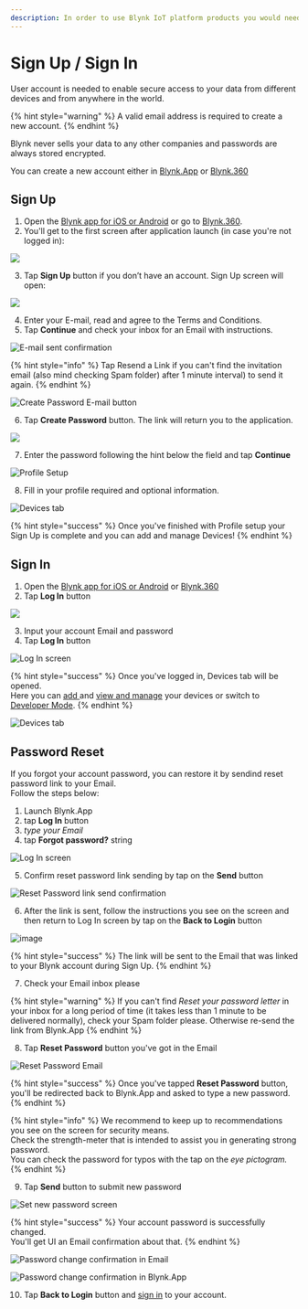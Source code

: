 ```yaml
---
description: In order to use Blynk IoT platform products you would need an account.
---
```


# Sign Up / Sign In

User account is needed to enable secure access to your data from different devices and from anywhere in the world.

{% hint style="warning" %}
A valid email address is required to create a new account.
{% endhint %}

Blynk never sells your data to any other companies and passwords are always stored encrypted.

You can create a new account either in [Blynk.App](https://docs.blynk.io/en/platform-overview/products-and-services/products#blynk-app) or [Blynk.360](https://docs.blynk.io/en/platform-overview/products-and-services/products#blynk-360)



## **Sign Up**

1. Open the [Blynk app for iOS or Android](../downloads/blynk-apps-for-ios-and-android.md) or go to [Blynk.360](https://blynk.cloud).
2. You'll get to the first screen after application launch \(in case you're not logged in\):

![](../.gitbook/assets/log-in-screen.png)

3. Tap **Sign Up** button if you don’t have an account. Sign Up screen will open:

![](../.gitbook/assets/sign-up.png)

4. Enter your E-mail, read and agree to the Terms and Conditions.  
5. Tap **Continue** and check your inbox for an Email with instructions.

![E-mail sent confirmation](../.gitbook/assets/success-screen.png)

{% hint style="info" %}
Tap Resend a Link if you can't find the invitation email \(also mind checking Spam folder\) after 1 minute interval\) to send it again.
{% endhint %}

![Create Password E-mail button](../.gitbook/assets/create_password.png)

6. Tap **Create Password** button. The link will return you to the application.

![](../.gitbook/assets/enter-password.png)

7. Enter the password following the hint below the field and tap **Continue**

![Profile Setup](../.gitbook/assets/profile.png)

8. Fill in your profile required and optional information.

![Devices tab](../.gitbook/assets/empty-state-screen%20%281%29.png)

{% hint style="success" %}
Once you've finished with Profile setup your Sign Up is complete and you can add and manage Devices!
{% endhint %}





## Sign In

1. Open the [Blynk app for iOS or Android](../downloads/blynk-apps-for-ios-and-android.md) or [Blynk.360](https://blynk.cloud)
2. Tap **Log In** button

![](../.gitbook/assets/log-in-screen.png)

3. Input your account Email and password  
4. Tap **Log In** button

![Log In screen](https://user-images.githubusercontent.com/65705128/119011517-d0432f00-b99d-11eb-895f-b29de1195bc9.png)

{% hint style="success" %}
Once you've logged in, Devices tab will be opened.   
Here you can [add ](../mobile-applications/device-management/add-new-device.md)and [view and manage](../mobile-applications/device-management/) your devices or switch to [Developer Mode](developer-mode.md).
{% endhint %}

![Devices tab](../.gitbook/assets/empty-state-screen.png)





## Password Reset

If you forgot your account password, you can restore it by sendind reset password link to your Email.  
Follow the steps below:

1. Launch Blynk.App
2. tap **Log In** button
3. _type your Email_
4. tap **Forgot password?** string

![Log In screen](https://user-images.githubusercontent.com/65705128/119011517-d0432f00-b99d-11eb-895f-b29de1195bc9.png)



5. Confirm reset password link sending by tap on the **Send** button 

![Reset Password link send confirmation](https://user-images.githubusercontent.com/65705128/119011717-fe287380-b99d-11eb-9272-a5096e96bfa2.png)



6. After the link is sent, follow the instructions you see on the screen and then return to Log In screen by tap on the **Back to Login** button

![image](https://user-images.githubusercontent.com/65705128/119011772-097b9f00-b99e-11eb-8066-06e1f6190871.png)



{% hint style="success" %}
The link will be sent to the Email that was linked to your Blynk account during Sign Up.
{% endhint %}

7. Check your Email inbox please

{% hint style="warning" %}
If you can't find _Reset your password letter_ in your inbox for a long period of time \(it takes less than 1 minute to be delivered normally\), check your Spam folder please. Otherwise re-send the link from Blynk.App
{% endhint %}

8. Tap **Reset Password** button you've got in the Email

![Reset Password Email](https://user-images.githubusercontent.com/65705128/119011819-16988e00-b99e-11eb-9b85-caa20074bc9f.png)



{% hint style="success" %}
Once you've tapped **Reset Password** button, you'll be redirected back to Blynk.App and asked to type a new password.
{% endhint %}

{% hint style="info" %}
We recommend to keep up to recommendations you see on the screen for security means.  
Check the strength-meter that is intended to assist you in generating strong password.  
You can check the password for typos with the tap on the _eye pictogram._
{% endhint %}

9. Tap **Send** button to submit new password  


![Set new password screen](https://user-images.githubusercontent.com/65705128/119011868-244e1380-b99e-11eb-967f-5c8b98c9d0bf.png)

{% hint style="success" %}
Your account password is successfully changed.  
You'll get UI an Email confirmation about that.
{% endhint %}

![Password change confirmation in Email](https://user-images.githubusercontent.com/65705128/119011953-392aa700-b99e-11eb-8f74-95f88363c060.png)

![Password change confirmation in Blynk.App](https://user-images.githubusercontent.com/65705128/119011921-2f08a880-b99e-11eb-937d-cb4581ee7bf9.png)

10. Tap **Back to Login** button and [sign in](https://docs.blynk.io/en/getting-started/untitled#sign-in) to your account.

